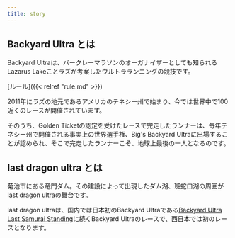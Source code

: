 ```yaml
---
title: story
---
```


## Backyard Ultra とは
Backyard Ultraは、バークレーマラソンのオーガナイザーとしても知られるLazarus Lakeことラズが考案したウルトラランニングの競技です。

[ルール]({{< relref "rule.md" >}}) 

2011年にラズの地元であるアメリカのテネシー州で始まり、今では世界中で100近くのレースが開催されています。

そのうち、Golden Ticketの認定を受けたレースで完走したランナーは、毎年テネシー州で開催される事実上の世界選手権、Big's Backyard Ultraに出場することが認められ、そこで完走したランナーこそ、地球上最後の一人となるのです。

## last dragon ultra とは
菊池市にある竜門ダム。その建設によって出現したダム湖、‎班蛇口湖の周囲がlast dragon ultraの舞台です。

last dragon ultraは、国内では日本初のBackyard Ultraである[Backyard Ultra Last Samurai Standing](https://backyardultra.jp)に続くBackyard Ultraのレースで、西日本では初のレースとなります。




